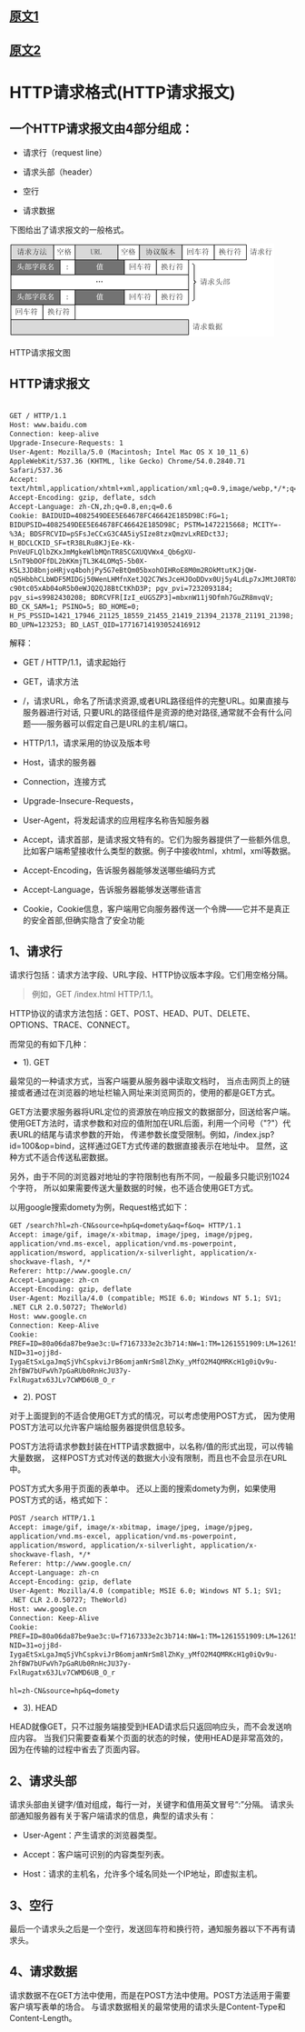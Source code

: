 
## [原文1](https://www.jianshu.com/p/283fd3db9fb2)
## [原文2](https://www.jianshu.com/p/8f61c95c078d)

# HTTP请求格式(HTTP请求报文)


## 一个HTTP请求报文由4部分组成：


- 请求行（request line）

- 请求头部（header）

- 空行

- 请求数据


下图给出了请求报文的一般格式。

![](../images/http/http_request_args.png)

HTTP请求报文图

## HTTP请求报文
```http request

GET / HTTP/1.1
Host: www.baidu.com
Connection: keep-alive
Upgrade-Insecure-Requests: 1
User-Agent: Mozilla/5.0 (Macintosh; Intel Mac OS X 10_11_6) AppleWebKit/537.36 (KHTML, like Gecko) Chrome/54.0.2840.71 Safari/537.36
Accept: text/html,application/xhtml+xml,application/xml;q=0.9,image/webp,*/*;q=0.8
Accept-Encoding: gzip, deflate, sdch
Accept-Language: zh-CN,zh;q=0.8,en;q=0.6
Cookie: BAIDUID=4082549DEE5E64678FC46642E185D98C:FG=1; BIDUPSID=4082549DEE5E64678FC46642E185D98C; PSTM=1472215668; MCITY=-%3A; BDSFRCVID=pSFsJeCCxG3C4A5iySIze8tzxQmzvLxREDct3J; H_BDCLCKID_SF=tR38LRu8KJjEe-Kk-PnVeUFLQlbZKxJmMgkeWlbMQnTR85CGXUQVWx4_Qb6gXU-L5nT9bDOFfDL2bKKmjTL3K4LOMq5-5b0X-K5L3JD8bnjoHRjvq4bohjPy5G7eBtQm05bxohOIHRoE8M0m2ROkMtutKJjQW-nQ5HbbhCLbWDF5MIDGj50WenLHMfnXetJQ2C7WsJceHJOoDDvx0Uj5y4LdLp7xJMtJ0RT0XxOYMJKWf-c90tc05xAb04oR5b0eWJQ2QJ8BtCtKhD3P; pgv_pvi=7232093184; pgv_si=s9982430208; BDRCVFR[IzI_eUGSZP3]=mbxnW11j9Dfmh7GuZR8mvqV; BD_CK_SAM=1; PSINO=5; BD_HOME=0; H_PS_PSSID=1421_17946_21125_18559_21455_21419_21394_21378_21191_21398; BD_UPN=123253; BD_LAST_QID=17716714193052416912

```
解释：

- GET / HTTP/1.1，请求起始行

- GET，请求方法

- /，请求URL，命名了所请求资源,或者URL路径组件的完整URL。如果直接与服务器进行对话,
只要URL的路径组件是资源的绝对路径,通常就不会有什么问题——服务器可以假定自己是URL的主机/端口。

- HTTP/1.1，请求采用的协议及版本号

- Host，请求的服务器

- Connection，连接方式

- Upgrade-Insecure-Requests，

- User-Agent，将发起请求的应用程序名称告知服务器

- Accept，请求首部，是请求报文特有的。它们为服务器提供了一些额外信息,比如客户端希望接收什么类型的数据。例子中接收html，xhtml，xml等数据。

- Accept-Encoding，告诉服务器能够发送哪些编码方式

- Accept-Language，告诉服务器能够发送哪些语言

- Cookie，Cookie信息，客户端用它向服务器传送一个令牌——它并不是真正的安全首部,但确实隐含了安全功能

 


## 1、请求行
请求行包括：请求方法字段、URL字段、HTTP协议版本字段。它们用空格分隔。

> 例如，GET /index.html HTTP/1.1。

HTTP协议的请求方法包括：GET、POST、HEAD、PUT、DELETE、OPTIONS、TRACE、CONNECT。

而常见的有如下几种：

- 1). GET

最常见的一种请求方式，当客户端要从服务器中读取文档时，
当点击网页上的链接或者通过在浏览器的地址栏输入网址来浏览网页的，使用的都是GET方式。

GET方法要求服务器将URL定位的资源放在响应报文的数据部分，回送给客户端。
使用GET方法时，请求参数和对应的值附加在URL后面，利用一个问号（"?"）代表URL的结尾与请求参数的开始，
传递参数长度受限制。例如，/index.jsp?id=100&op=bind，这样通过GET方式传递的数据直接表示在地址中。
显然，这种方式不适合传送私密数据。

另外，由于不同的浏览器对地址的字符限制也有所不同，一般最多只能识别1024个字符，
所以如果需要传送大量数据的时候，也不适合使用GET方式。

以用google搜索domety为例，Request格式如下：
```http request
GET /search?hl=zh-CN&source=hp&q=domety&aq=f&oq= HTTP/1.1  
Accept: image/gif, image/x-xbitmap, image/jpeg, image/pjpeg, application/vnd.ms-excel, application/vnd.ms-powerpoint, 
application/msword, application/x-silverlight, application/x-shockwave-flash, */*  
Referer: http://www.google.cn/ 
Accept-Language: zh-cn  
Accept-Encoding: gzip, deflate  
User-Agent: Mozilla/4.0 (compatible; MSIE 6.0; Windows NT 5.1; SV1; .NET CLR 2.0.50727; TheWorld)  
Host: www.google.cn  
Connection: Keep-Alive  
Cookie: PREF=ID=80a06da87be9ae3c:U=f7167333e2c3b714:NW=1:TM=1261551909:LM=1261551917:S=ybYcq2wpfefs4V9g; 
NID=31=ojj8d-IygaEtSxLgaJmqSjVhCspkviJrB6omjamNrSm8lZhKy_yMfO2M4QMRKcH1g0iQv9u-2hfBW7bUFwVh7pGaRUb0RnHcJU37y-
FxlRugatx63JLv7CWMD6UB_O_r

```

- 2). POST

对于上面提到的不适合使用GET方式的情况，可以考虑使用POST方式，
因为使用POST方法可以允许客户端给服务器提供信息较多。

POST方法将请求参数封装在HTTP请求数据中，以名称/值的形式出现，可以传输大量数据，
这样POST方式对传送的数据大小没有限制，而且也不会显示在URL中。

POST方式大多用于页面的表单中。
还以上面的搜索domety为例，如果使用POST方式的话，格式如下：

```http request
POST /search HTTP/1.1  
Accept: image/gif, image/x-xbitmap, image/jpeg, image/pjpeg, application/vnd.ms-excel, application/vnd.ms-powerpoint, 
application/msword, application/x-silverlight, application/x-shockwave-flash, */*  
Referer: http://www.google.cn/
Accept-Language: zh-cn  
Accept-Encoding: gzip, deflate  
User-Agent: Mozilla/4.0 (compatible; MSIE 6.0; Windows NT 5.1; SV1; .NET CLR 2.0.50727; TheWorld)  
Host: www.google.cn 
Connection: Keep-Alive  
Cookie: PREF=ID=80a06da87be9ae3c:U=f7167333e2c3b714:NW=1:TM=1261551909:LM=1261551917:S=ybYcq2wpfefs4V9g; 
NID=31=ojj8d-IygaEtSxLgaJmqSjVhCspkviJrB6omjamNrSm8lZhKy_yMfO2M4QMRKcH1g0iQv9u-2hfBW7bUFwVh7pGaRUb0RnHcJU37y-
FxlRugatx63JLv7CWMD6UB_O_r  

hl=zh-CN&source=hp&q=domety

```

- 3). HEAD

HEAD就像GET，只不过服务端接受到HEAD请求后只返回响应头，而不会发送响应内容。
当我们只需要查看某个页面的状态的时候，使用HEAD是非常高效的，因为在传输的过程中省去了页面内容。

## 2、请求头部
请求头部由关键字/值对组成，每行一对，关键字和值用英文冒号“:”分隔。
请求头部通知服务器有关于客户端请求的信息，典型的请求头有：

- User-Agent：产生请求的浏览器类型。

- Accept：客户端可识别的内容类型列表。

- Host：请求的主机名，允许多个域名同处一个IP地址，即虚拟主机。

## 3、空行
最后一个请求头之后是一个空行，发送回车符和换行符，通知服务器以下不再有请求头。

## 4、请求数据
请求数据不在GET方法中使用，而是在POST方法中使用。POST方法适用于需要客户填写表单的场合。
与请求数据相关的最常使用的请求头是Content-Type和Content-Length。

 